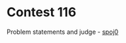 # Contest 116

Problem statements and judge - [spoj0](http://judge.openfmi.net:9080/spoj0/contests.pl?contest_id=116)
